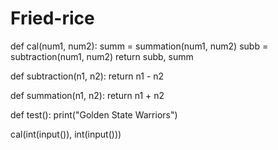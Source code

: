 # Fried-rice
def cal(num1, num2):
	summ = summation(num1, num2)
	subb = subtraction(num1, num2)
	return subb, summ

def subtraction(n1, n2):
	return n1 - n2

def summation(n1, n2):
	return n1 + n2

def test():
	print("Golden State Warriors")

cal(int(input()), int(input()))